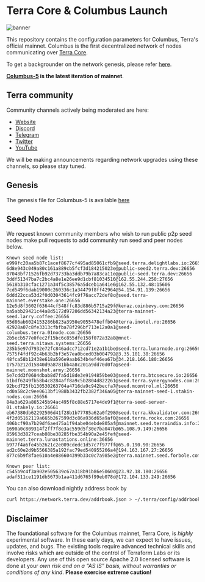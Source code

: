# Terra Core & Columbus Launch

![banner](launch-banner.png)

This repository contains the configuration parameters for Columbus, Terra's official mainnet. Columbus is the first decentralized network of nodes communicating over [Terra Core](https://github.com/classic-terra/core).

To get a backgrounder on the network genesis, please refer [here](https://github.com/classic-terra/classic-mainnet/blob/master/GENESIS.md).

**[Columbus-5](https://github.com/classic-terra/classic-mainnet/tree/master/columbus-5) is the latest iteration of mainnet**.

## Terra community

Community channels actively being moderated are here:

- [Website](https://terra.money/)
- [Discord](https://discord.gg/crQcSea4)
- [Telegram](https://t.me/terra_announcements)
- [Twitter](https://twitter.com/terra_money)
- [YouTube](https://goo.gl/3G4T1z)

We will be making announcements regarding network upgrades using these channels, so please stay tuned.

## Genesis

The genesis file for Columbus-5 is available [here](https://columbus-genesis.s3.ap-northeast-1.amazonaws.com/columbus-5-genesis.json)

## Seed Nodes

We request known community members who wish to run public p2p seed nodes make pull requests to add community run seed and peer nodes below.

```
Known seed node list:
e999fc20aa5b87c1acef8677cf495ad85061cfb9@seed.terra.delightlabs.io:26656
6d8e943c049a80c161a889cb5fcf3d184215023e@public-seed2.terra.dev:26656
87048bf71526fb92d73733ba3ddb79b7a83ca11e@public-seed.terra.dev:26656
3ddf51347ba7c2bc4a8e1e26ee9d1cbf81034516@162.55.244.250:27656
5618b310cfac1271a34f5c38576a5dceb1a641e6@162.55.132.48:15606
7cd549f6dab19000c260336c1a34479f8ff42964@54.154.91.139:26656
6ddd22cca53d2f0d03043614fc9f76acc72def8c@seed.terra-mainnet.everstake.one:26656
12e5d8f3602f63644cf548ffc83d886b5715a29f@kenaz.coinbevy.com:26656
ba5abb29421c44a8d5172d97206dd56342134a23@terra-mainnet-seed.larry.coffee:26656
65d86ab6024153286b823a3950e9055478effb04@terra.inotel.ro:26656
42928a07c8fe3313cfbfba78f296bf713e12a0a1@seed-columbus.terra.01node.com:26656
2b5ecb577e0fec2f15bc6c855dfe158f072a32a8@mnet-seed.terra.nitawa.systems:26656
235b5e97d7932e72fc846adcc712cd71e2a1b1be@seed.terra.lunarnode.org:26656
7575f4fdf92c4b63b2bf3e57ea0bced03b004792@3.35.101.38:26656
48fca58b12438e618a596e9aab634b4ef46ea67b@34.218.166.180:26656
1757b212d15840d9a8781bb4a8c201a9dd70d0fa@seed-mainnet.moonshot.army:26656
5e7cdd3f0684dbab8d7fa5d18de3e9194859be03@seed.terra.btcsecure.io:26656
b1bdf6249fb58b4c8284aff8a9c5b2804d822261@seed.terra.synergynodes.com:26656
92bcd725fb130530263704a4716da9c942becfa7@seed.mcontrol.ml:26656
cd0a58c2c9ee0613bf1988b3432fb2382f346a05@terra-mainnet-seed-1.stakin-nodes.com:26656
84a3a629a865245b94ac495f8c88e5717e4de9f1@terra-seed-server-01.stakely.io:26661
eb67380db62292506d41f28b1b77785a62a0f298@seed.terra.kkvalidator.com:26656
4f2d05162119a665b267599d3c86a936d65a9af0@seed.terra.rockx.com:26656
406bcf90a7b29df6ae475a1f94abe04ebde805af@mainnet.seed.terraindia.info:26656
1690a0c809314f2ff7f8e3ac559d5f30e7ba047b@65.108.9.149:26656
85963d3827ceab08be38285fbe354b90a2e45fef@seed-mainnet.terra.lunastations.online:36656
b977f4a6fe45b2621c2e009cdedc1d57c7f977ff@65.0.190.90:26656
ad2c60e2d9b5566385a192fac79ed540955266a4@194.163.167.27:26656
877c6b9f8fae610a4e886604399b33c0c7a985e2@terra.mainnet.seed.forbole.com:10056
```

```
Known peer list:
c545b9c4f3a902e505639c67a318b91b86e5060d@23.92.18.180:26656
adaf511ce1191db5673b1aa411d6765f99eb078d@172.104.133.249:26656
```

You can also download nightly address book by

```bash
curl https://network.terra.dev/addrbook.json > ~/.terra/config/addrbook.json
```

## Disclaimer

The foundational software for the Columbus mainnet, Terra Core, is *highly* experimental software. In these early days, we can expect to have issues, updates, and bugs. The existing tools require advanced technical skills and involve risks which are outside of the control of Terraform Labs or its developers. Any use of this open source Apache 2.0 licensed software is done at your _own risk and on a “AS IS” basis, without warranties or conditions of any kind_. **Please exercise extreme caution!**
